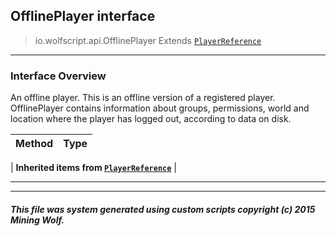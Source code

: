 ## OfflinePlayer __interface__

>io.wolfscript.api.OfflinePlayer
>Extends [`PlayerReference`](PlayerReference.md)

---

### Interface Overview

An offline player. This is an offline version of a registered player. OfflinePlayer contains information about groups, permissions, world and location where the player has logged out, according to data on disk.

Method | Type   
--- | :--- 
 |
__Inherited items from [`PlayerReference`](PlayerReference.md)__ |





---



---


##### This file was system generated using custom scripts copyright (c) 2015 Mining Wolf.
	

